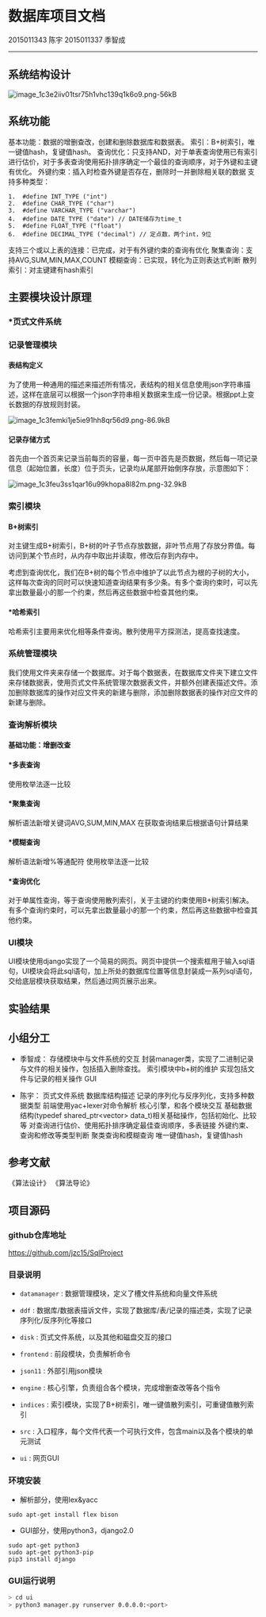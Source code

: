 ﻿# 数据库项目文档

2015011343 陈宇
2015011337 季智成

---

## 系统结构设计

![image_1c3e2iiv01tsr75h1vhc139q1k6o9.png-56kB][1]

## 系统功能

基本功能：数据的增删查改，创建和删除数据库和数据表。
索引：B+树索引，唯一键值hash，复键值hash。
查询优化：只支持AND，对于单表查询使用已有索引进行估价，对于多表查询使用拓扑排序确定一个最佳的查询顺序，对于外键和主键有优化。
外键约束：插入时检查外键是否存在，删除时一并删除相关联的数据
支持多种类型：
```
1.	#define INT_TYPE ("int")  
2.	#define CHAR_TYPE ("char")  
3.	#define VARCHAR_TYPE ("varchar")  
4.	#define DATE_TYPE ("date") // DATE储存为time_t
5.	#define FLOAT_TYPE ("float")  
6.	#define DECIMAL_TYPE ("decimal") // 定点数，两个int，9位 
```
支持三个或以上表的连接：已完成，对于有外键约束的查询有优化
聚集查询：支持AVG,SUM,MIN,MAX,COUNT
模糊查询：已实现，转化为正则表达式判断
散列索引：对主键建有hash索引


## 主要模块设计原理

### *页式文件系统

### 记录管理模块

#### 表结构定义

为了使用一种通用的描述来描述所有情况，表结构的相关信息使用json字符串描述，这样在底层可以根据一个json字符串相关数据来生成一份记录。根据ppt上变长数据的存放规则封装。

![image_1c3femki1je5ie91hh8qr56d9.png-86.9kB][2]

#### 记录存储方式

首先由一个首页来记录当前每页的容量，每一页中首先是页数据，然后每一项记录信息（起始位置，长度）位于页头，记录均从尾部开始倒序存放，示意图如下：

![image_1c3feu3ss1qar16u99khopa8l82m.png-32.9kB][3]


### 索引模块

#### B+树索引

对主键生成B+树索引，B+树的叶子节点存放数据，非叶节点用了存放分界值。每访问到某个节点时，从内存中取出并读取，修改后存到内存中。

考虑到查询优化，我们在B+树的每个节点中维护了以此节点为根的子树的大小，这样每次查询的同时可以快速知道查询结果有多少条。有多个查询约束时，可以先拿出数量最小的那一个约束，然后再这些数据中检查其他约束。

#### *哈希索引

哈希索引主要用来优化相等条件查询。散列使用平方探测法，提高查找速度。

### 系统管理模块

我们使用文件夹来存储一个数据库。对于每个数据表，在数据库文件夹下建立文件来存储数据表，使用页式文件系统管理次数据表文件，并额外创建表描述文件。添加删除数据库的操作对应文件夹的新建与删除，添加删除数据表的操作对应文件的新建与删除。

### 查询解析模块

#### 基础功能：增删改查


#### *多表查询

使用枚举法逐一比较

#### *聚集查询

解析语法新增关键词AVG,SUM,MIN,MAX
在获取查询结果后根据语句计算结果

#### *模糊查询

解析语法新增%等通配符
使用枚举法逐一比较

#### *查询优化

对于单属性查询，等于查询使用散列索引，关于主键的约束使用B+树索引解决。
有多个查询约束时，可以先拿出数量最小的那一个约束，然后再这些数据中检查其他约束。


### UI模块

UI模块使用django实现了一个简易的网页。网页中提供一个搜索框用于输入sql语句，UI模块会将此sql语句，加上所处的数据库位置等信息封装成一系列sql语句，交给底层模块获取结果，然后通过网页展示出来。

## 实验结果



## 小组分工

+ 季智成：
存储模块中与文件系统的交互
封装manager类，实现了二进制记录与文件的相关操作，包括插入删除查找。
索引模块中b+树的维护
实现包括文件与记录的相关操作
GUI

+ 陈宇：
页式文件系统
数据库结构描述
记录的序列化与反序列化，支持多种数据类型
前端使用yac+lexer对命令解析
核心引擎，和各个模块交互
基础数据结构(typedef shared_ptr<vector<uint8>> data_t)相关基础操作，包括初始化、比较等
对查询进行估价、使用拓扑排序确定最佳查询顺序，多表链接
外键约束、查询和修改等类型判断
聚类查询和模糊查询
唯一键值hash，复键值hash

## 参考文献

《算法设计》
《算法导论》

## 项目源码

### github仓库地址

https://github.com/jzc15/SqlProject

### 目录说明

* `datamanager` : 数据管理模块，定义了槽文件系统和向量文件系统

* `ddf` : 数据库/数据表描诉文件，实现了数据库/表/记录的描述类，实现了记录序列化/反序列化等接口

* `disk` : 页式文件系统，以及其他和磁盘交互的接口

* `frontend` : 前段模块，负责解析命令

* `json11` : 外部引用json模块

* `engine` : 核心引擎，负责组合各个模块，完成增删查改等各个指令

* `indices` : 索引模块，实现了B+树索引，唯一键值散列索引，可重键值散列索引

* `src` : 入口程序，每个文件代表一个可执行文件，包含main以及各个模块的单元测试

* `ui` : 网页GUI

### 环境安装

+ 解析部分，使用lex&yacc

```
sudo apt-get install flex bison
```

+ GUI部分，使用python3，django2.0
```
sudo apt-get python3
sudo apt-get python3-pip
pip3 install django
```

### GUI运行说明

```sh
> cd ui
> python3 manager.py runserver 0.0.0.0:<port>
```


  [1]: http://static.zybuluo.com/jzc/rg46zcshk65xzdfwmbsy8pzo/image_1c3e2iiv01tsr75h1vhc139q1k6o9.png
  [2]: http://static.zybuluo.com/jzc/ppjj5nz7qbjjnspz4dbyoicl/image_1c3femki1je5ie91hh8qr56d9.png
  [3]: http://static.zybuluo.com/jzc/fkgedk5auc5ofdyarlidj3rg/image_1c3feu3ss1qar16u99khopa8l82m.png